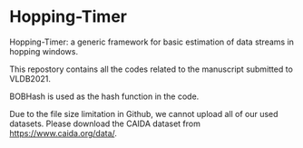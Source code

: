 # Hopping-Timer

Hopping-Timer: a generic framework for basic estimation of data streams in hopping windows.

This repostory contains all the codes related to the manuscript submitted to VLDB2021.

BOBHash is used as the hash function in the code.

Due to the file size limitation in Github, we cannot upload all of our used datasets. Please download the CAIDA dataset from https://www.caida.org/data/.

